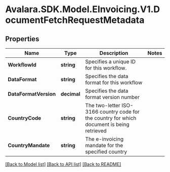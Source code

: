 # Avalara.SDK.Model.EInvoicing.V1.DocumentFetchRequestMetadata

## Properties

Name | Type | Description | Notes
------------ | ------------- | ------------- | -------------
**WorkflowId** | **string** | Specifies a unique ID for this workflow. | 
**DataFormat** | **string** | Specifies the data format for this workflow | 
**DataFormatVersion** | **decimal** | Specifies the data format version number | 
**CountryCode** | **string** | The two-letter ISO-3166 country code for the country for which document is being retrieved | 
**CountryMandate** | **string** | The e-invoicing mandate for the specified country | 

[[Back to Model list]](../../../README.md#documentation-for-models) [[Back to API list]](../../../README.md#documentation-for-api-endpoints) [[Back to README]](../../../README.md)

